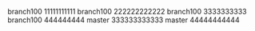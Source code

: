 
branch100    11111111111
branch100    222222222222
branch100    3333333333
branch100    444444444
master 333333333333
master 44444444444
